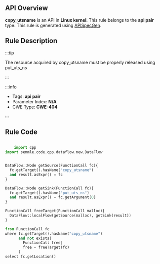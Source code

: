 ---
---


## API Overview
**copy_utsname** is an API in **Linux kernel**. This rule belongs to the **api pair** type. This rule is generated using [APISpecGen](../../tools/APISpecGen).
## Rule Description

:::tip

The resource acquired by copy_utsname must be properly released using put_uts_ns

:::

:::info

- Tags: **api pair**
- Parameter Index: **N/A**
- CWE Type: **CWE-404**

:::

## Rule Code
```python

    import cpp
import semmle.code.cpp.dataflow.new.DataFlow


DataFlow::Node getSource(FunctionCall fc){
  fc.getTarget().hasName("copy_utsname")
  and result.asExpr() = fc
}

DataFlow::Node getSink(FunctionCall fc){
  fc.getTarget().hasName("put_uts_ns")
  and result.asExpr() = fc.getArgument(0)
}

FunctionCall freeTarget(FunctionCall malloc){
  DataFlow::localFlow(getSource(malloc), getSink(result))
}

from FunctionCall fc
where fc.getTarget().hasName("copy_utsname")
      and not exists(
        FunctionCall free| 
        free = freeTarget(fc)
      )
select fc.getLocation()

    
```